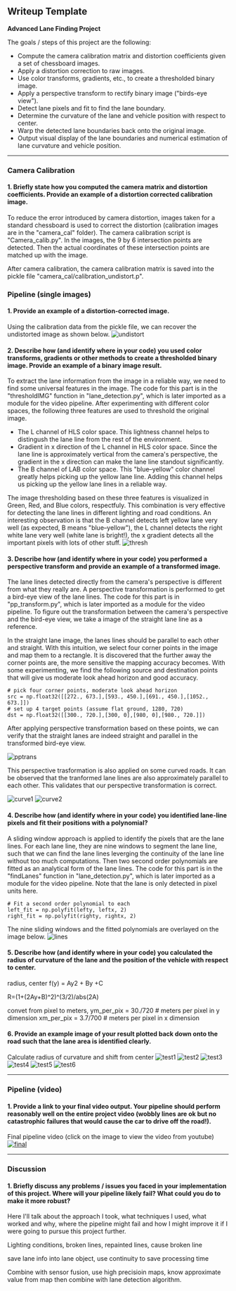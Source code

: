 ## Writeup Template

**Advanced Lane Finding Project**

The goals / steps of this project are the following:

* Compute the camera calibration matrix and distortion coefficients given a set of chessboard images.
* Apply a distortion correction to raw images.
* Use color transforms, gradients, etc., to create a thresholded binary image.
* Apply a perspective transform to rectify binary image ("birds-eye view").
* Detect lane pixels and fit to find the lane boundary.
* Determine the curvature of the lane and vehicle position with respect to center.
* Warp the detected lane boundaries back onto the original image.
* Output visual display of the lane boundaries and numerical estimation of lane curvature and vehicle position.

[//]: # (Image References)

[image1]: ./examples/undistort_output.png "Undistorted"
[image2]: ./test_images/test1.jpg "Road Transformed"
[image3]: ./examples/binary_combo_example.jpg "Binary Example"
[image4]: ./examples/warped_straight_lines.jpg "Warp Example"
[image5]: ./examples/color_fit_lines.jpg "Fit Visual"
[image6]: ./examples/example_output.jpg "Output"
[video1]: ./project_video.mp4 "Video"

[img1]: ./output_images/undistort_sample.png "undistort"
[img2]: ./output_images/pp_transform.png "pptransform"
[img3]: ./output_images/Thresh_3.png "thresh"
[img4]: ./output_images/pp_curve1.png "curve1"
[img5]: ./output_images/pp_curve2.png "curve2"
[img6]: ./output_images/line_detection.png "lines"
[img7]: ./output_images/test1_out.png "test1"
[img8]: ./output_images/test2_out.png "test2"
[img9]: ./output_images/test3_out.png "test3"
[img10]: ./output_images/test4_out.png "test4"
[img11]: ./output_images/test5_out.png "test5"
[img12]: ./output_images/test6_out.png "test6"
[img13]: ./output_images/final.png "final"

---

### Camera Calibration

#### 1. Briefly state how you computed the camera matrix and distortion coefficients. Provide an example of a distortion corrected calibration image.

To reduce the error introduced by camera distortion, images taken for a standard chessboard is used to correct the distortion (calibration images are in the "camera_cal" folder). The camera calibration script is "Camera_calib.py". In the images, the 9 by 6 intersection points are detected. Then the actual coordinates of these intersection points are matched up with the image.

After camera calibration, the camera calibration matrix is saved into the pickle file "camera_cal/calibration_undistort.p". 


### Pipeline (single images)

#### 1. Provide an example of a distortion-corrected image.

Using the calibration data from the pickle file, we can recover the undistorted image as shown below.
![undistort][img1]


#### 2. Describe how (and identify where in your code) you used color transforms, gradients or other methods to create a thresholded binary image.  Provide an example of a binary image result.

To extract the lane information from the image in a reliable way, we need to find some universal features in the image. The code for this part is in the "thresholdIMG" function in "lane_detection.py", which is later imported as a module for the video pipeline. After experimenting with different color spaces, the following three features are used to threshold the original image.

* The L channel of HLS color space. This lightness channel helps to distingush the lane line from the rest of the environment.
* Gradient in x direction of the L channel in HLS color space. Since the lane line is approximately vertical from the camera's perspective, the gradient in the x direction can make the lane line standout significantly.
* The B channel of LAB color space. This "blue–yellow" color channel greatly helps picking up the yellow lane line. Adding this channel helps us picking up the yellow lane lines in a reliable way.

The image thresholding based on these three features is visualized in Green, Red, and Blue colors, respectfuly. This combination is very effective for detecting the lane lines in different lighting and road conditions. An interesting observation is that the B channel detects left yellow lane very well (as expected, B means "blue–yellow"), the L channel detects the right white lane very well (white lane is bright!), the x gradient detects all the important pixels with lots of other stuff. 
![thresh][img3]

#### 3. Describe how (and identify where in your code) you performed a perspective transform and provide an example of a transformed image.
The lane lines detected directly from the camera's perspective is different from what they really are. A perspective transformation is performed to get a bird-eye view of the lane lines. The code for this part is in "pp_transform.py", which is later imported as a module for the video pipeline. To figure out the transformation between the camera's perspective and the bird-eye view, we take a image of the straight lane line as a reference.

In the straight lane image, the lanes lines should be parallel to each other and straight. With this intuition, we select four corner points in the image and map them to a rectangle. It is discovered that the further away the corner points are, the more sensitive the mapping accuracy becomes. With some experimenting, we find the following source and destination points that will give us moderate look ahead horizon and good accuracy.

    # pick four corner points, moderate look ahead horizon
    src = np.float32([[272., 673.],[593., 450.],[691., 450.],[1052., 673.]])
    # set up 4 target points (assume flat ground, 1280, 720)
    dst = np.float32([[300., 720.],[300, 0],[980, 0],[980., 720.]])

After applying perspective transformation based on these points, we can verify that the straight lanes are indeed straight and parallel in the transformed bird-eye view.

![pptrans][img2]


This perspective trasformation is also applied on some curved roads. It can be observed that the tranformed lane lines are also approximately parallel to each other. This validates that our perspective transformation is correct.

![curve1][img4]
![curve2][img5]


#### 4. Describe how (and identify where in your code) you identified lane-line pixels and fit their positions with a polynomial?

A sliding window approach is applied to identify the pixels that are the lane lines. For each lane line, they are nine windows to segment the lane line, such that we can find the lane lines leverging the continuity of the lane line without too much computations. Then two second order polynomials are fitted as an analytical form of the lane lines. The code for this part is in the "findLanes" function in "lane_detection.py", which is later imported as a module for the video pipeline. Note that the lane is only detected in pixel units here.

    # Fit a second order polynomial to each
    left_fit = np.polyfit(lefty, leftx, 2)
    right_fit = np.polyfit(righty, rightx, 2)

The nine sliding windows and the fitted polynomials are overlayed on the image below.
![lines][img6]




#### 5. Describe how (and identify where in your code) you calculated the radius of curvature of the lane and the position of the vehicle with respect to center.

radius, center
f(y) = Ay2 + By +C

R=(1+(2Ay+B)^2)^(3/2)/abs(2A)

convet from pixel to meters,     ym_per_pix = 30./720 # meters per pixel in y dimension
    xm_per_pix = 3.7/700 # meters per pixel in x dimension

#### 6. Provide an example image of your result plotted back down onto the road such that the lane area is identified clearly.

Calculate radius of curvature and shift from center
![test1][img7]
![test2][img8]
![test3][img9]
![test4][img10]
![test5][img11]
![test6][img12]




---

### Pipeline (video)

#### 1. Provide a link to your final video output.  Your pipeline should perform reasonably well on the entire project video (wobbly lines are ok but no catastrophic failures that would cause the car to drive off the road!).

Final pipeline video (click on the image to view the video from youtube)
[![final][img13]](https://www.youtube.com/watch?v=X8QN-qY7uIo)

---

### Discussion

#### 1. Briefly discuss any problems / issues you faced in your implementation of this project.  Where will your pipeline likely fail?  What could you do to make it more robust?

Here I'll talk about the approach I took, what techniques I used, what worked and why, where the pipeline might fail and how I might improve it if I were going to pursue this project further. 

Lighting conditions, broken lines, repainted lines, cause broken line

save lane info into lane object, use continuity to save processing time

Combine with sensor fusion, use high precisioin maps, know approximate value from map then combine with lane detection algorithm.  
